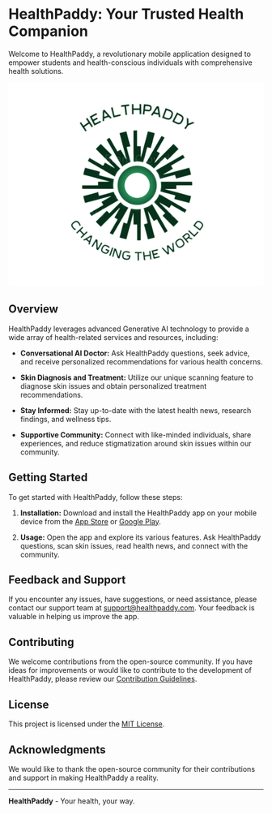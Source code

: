 # HealthPaddy: Your Trusted Health Companion

Welcome to HealthPaddy, a revolutionary mobile application designed to empower students and health-conscious individuals with comprehensive health solutions. 

![HealthPaddy Logo](assets/images/healthpaddy_logo.png)

## Overview

HealthPaddy leverages advanced Generative AI technology to provide a wide array of health-related services and resources, including:

- **Conversational AI Doctor:** Ask HealthPaddy questions, seek advice, and receive personalized recommendations for various health concerns.

- **Skin Diagnosis and Treatment:** Utilize our unique scanning feature to diagnose skin issues and obtain personalized treatment recommendations.

- **Stay Informed:** Stay up-to-date with the latest health news, research findings, and wellness tips.

- **Supportive Community:** Connect with like-minded individuals, share experiences, and reduce stigmatization around skin issues within our community.

## Getting Started

To get started with HealthPaddy, follow these steps:

1. **Installation:** Download and install the HealthPaddy app on your mobile device from the [App Store](your-app-store-link) or [Google Play](your-google-play-link).

2. **Usage:** Open the app and explore its various features. Ask HealthPaddy questions, scan skin issues, read health news, and connect with the community.

## Feedback and Support

If you encounter any issues, have suggestions, or need assistance, please contact our support team at [support@healthpaddy.com](mailto:support@healthpaddy.com). Your feedback is valuable in helping us improve the app.

## Contributing

We welcome contributions from the open-source community. If you have ideas for improvements or would like to contribute to the development of HealthPaddy, please review our [Contribution Guidelines](CONTRIBUTING.md).

## License

This project is licensed under the [MIT License](LICENSE).

## Acknowledgments

We would like to thank the open-source community for their contributions and support in making HealthPaddy a reality.

---

**HealthPaddy** - Your health, your way.
